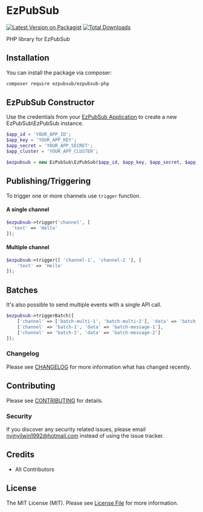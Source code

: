 # EzPubSub

[![Latest Version on Packagist](https://img.shields.io/packagist/v/ezpubsub/ezpubsub-php.svg?style=flat-square)](https://packagist.org/packages/ezpubsub/ezpubsub-php)
[![Total Downloads](https://img.shields.io/packagist/dt/ezpubsub/ezpubsub-php.svg?style=flat-square)](https://packagist.org/packages/ezpubsub/ezpubsub-php)

PHP library for EzPubSub

## Installation

You can install the package via composer:

```bash
composer require ezpubsub/ezpubsub-php
```

## EzPubSub Constructor
Use the credentials from your [EzPubSub Application](https://ezpubsub.com) to create a new EzPubSub\EzPubSub instance.
``` php
$app_id = 'YOUR_APP_ID';
$app_key = 'YOUR_APP_KEY';
$app_secret = 'YOUR_APP_SECRET';
$app_cluster = 'YOUR_APP_CLUSTER';

$ezpubsub = new EzPubSub\EzPubSub($app_id, $app_key, $app_secret, $app_cluster);
```

## Publishing/Triggering
To trigger one or more channels use ``trigger`` function.
#### A single channel
```php
$ezpubsub->trigger('channel', [
  'text' => 'Hello'
]);
```

#### Multiple channel
```php
$ezpubsub->trigger([ 'channel-1', 'channel-2 '], [
    'text' => 'Hello'
]);
```

## Batches
It's also possible to send multiple events with a single API call.
```php
$ezpubsub->triggerBatch([
    ['channel' => ['batch-multi-1', 'batch-multi-2'], 'data' => 'batch-multi-message'],
    ['channel' => 'batch-1', 'data' => 'batch-message-1'],
    ['channel' => 'batch-2', 'data' => 'batch-message-2']
]);
```

### Changelog

Please see [CHANGELOG](CHANGELOG.md) for more information what has changed recently.

## Contributing

Please see [CONTRIBUTING](CONTRIBUTING.md) for details.

### Security

If you discover any security related issues, please email nyinyilwin1992@hotmail.com instead of using the issue tracker.

## Credits

- All Contributors

## License

The MIT License (MIT). Please see [License File](LICENSE.md) for more information.
